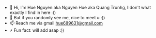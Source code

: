 - 👋 Hi, I’m Hue Nguyen aka Nguyen Hue aka Quang Trunhg, I don't what exactly I find in here :))
- 👀 But if you randomly see me, nice to meet u :))
- 📫 Reach me via gmail hue689631@gmail.com
- ⚡ Fun fact: will add asap :))

<!---
lilynguyen371/lilynguyen371 is a ✨ special ✨ repository because its `README.md` (this file) appears on your GitHub profile.
You can click the Preview link to take a look at your changes.
--->
